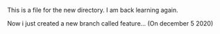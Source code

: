 This is a file for the new directory. I am back learning again.

Now i just created a new branch called feature... (On december 5 2020)